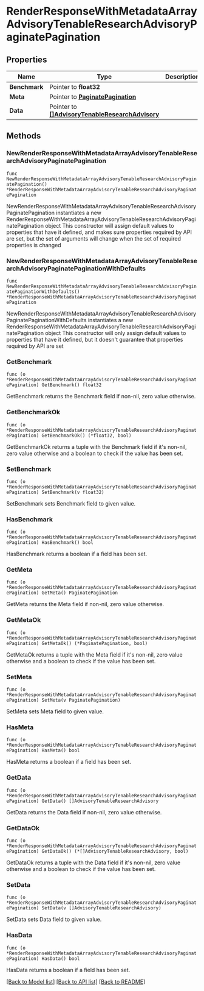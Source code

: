 # RenderResponseWithMetadataArrayAdvisoryTenableResearchAdvisoryPaginatePagination

## Properties

Name | Type | Description | Notes
------------ | ------------- | ------------- | -------------
**Benchmark** | Pointer to **float32** |  | [optional] 
**Meta** | Pointer to [**PaginatePagination**](PaginatePagination.md) |  | [optional] 
**Data** | Pointer to [**[]AdvisoryTenableResearchAdvisory**](AdvisoryTenableResearchAdvisory.md) |  | [optional] 

## Methods

### NewRenderResponseWithMetadataArrayAdvisoryTenableResearchAdvisoryPaginatePagination

`func NewRenderResponseWithMetadataArrayAdvisoryTenableResearchAdvisoryPaginatePagination() *RenderResponseWithMetadataArrayAdvisoryTenableResearchAdvisoryPaginatePagination`

NewRenderResponseWithMetadataArrayAdvisoryTenableResearchAdvisoryPaginatePagination instantiates a new RenderResponseWithMetadataArrayAdvisoryTenableResearchAdvisoryPaginatePagination object
This constructor will assign default values to properties that have it defined,
and makes sure properties required by API are set, but the set of arguments
will change when the set of required properties is changed

### NewRenderResponseWithMetadataArrayAdvisoryTenableResearchAdvisoryPaginatePaginationWithDefaults

`func NewRenderResponseWithMetadataArrayAdvisoryTenableResearchAdvisoryPaginatePaginationWithDefaults() *RenderResponseWithMetadataArrayAdvisoryTenableResearchAdvisoryPaginatePagination`

NewRenderResponseWithMetadataArrayAdvisoryTenableResearchAdvisoryPaginatePaginationWithDefaults instantiates a new RenderResponseWithMetadataArrayAdvisoryTenableResearchAdvisoryPaginatePagination object
This constructor will only assign default values to properties that have it defined,
but it doesn't guarantee that properties required by API are set

### GetBenchmark

`func (o *RenderResponseWithMetadataArrayAdvisoryTenableResearchAdvisoryPaginatePagination) GetBenchmark() float32`

GetBenchmark returns the Benchmark field if non-nil, zero value otherwise.

### GetBenchmarkOk

`func (o *RenderResponseWithMetadataArrayAdvisoryTenableResearchAdvisoryPaginatePagination) GetBenchmarkOk() (*float32, bool)`

GetBenchmarkOk returns a tuple with the Benchmark field if it's non-nil, zero value otherwise
and a boolean to check if the value has been set.

### SetBenchmark

`func (o *RenderResponseWithMetadataArrayAdvisoryTenableResearchAdvisoryPaginatePagination) SetBenchmark(v float32)`

SetBenchmark sets Benchmark field to given value.

### HasBenchmark

`func (o *RenderResponseWithMetadataArrayAdvisoryTenableResearchAdvisoryPaginatePagination) HasBenchmark() bool`

HasBenchmark returns a boolean if a field has been set.

### GetMeta

`func (o *RenderResponseWithMetadataArrayAdvisoryTenableResearchAdvisoryPaginatePagination) GetMeta() PaginatePagination`

GetMeta returns the Meta field if non-nil, zero value otherwise.

### GetMetaOk

`func (o *RenderResponseWithMetadataArrayAdvisoryTenableResearchAdvisoryPaginatePagination) GetMetaOk() (*PaginatePagination, bool)`

GetMetaOk returns a tuple with the Meta field if it's non-nil, zero value otherwise
and a boolean to check if the value has been set.

### SetMeta

`func (o *RenderResponseWithMetadataArrayAdvisoryTenableResearchAdvisoryPaginatePagination) SetMeta(v PaginatePagination)`

SetMeta sets Meta field to given value.

### HasMeta

`func (o *RenderResponseWithMetadataArrayAdvisoryTenableResearchAdvisoryPaginatePagination) HasMeta() bool`

HasMeta returns a boolean if a field has been set.

### GetData

`func (o *RenderResponseWithMetadataArrayAdvisoryTenableResearchAdvisoryPaginatePagination) GetData() []AdvisoryTenableResearchAdvisory`

GetData returns the Data field if non-nil, zero value otherwise.

### GetDataOk

`func (o *RenderResponseWithMetadataArrayAdvisoryTenableResearchAdvisoryPaginatePagination) GetDataOk() (*[]AdvisoryTenableResearchAdvisory, bool)`

GetDataOk returns a tuple with the Data field if it's non-nil, zero value otherwise
and a boolean to check if the value has been set.

### SetData

`func (o *RenderResponseWithMetadataArrayAdvisoryTenableResearchAdvisoryPaginatePagination) SetData(v []AdvisoryTenableResearchAdvisory)`

SetData sets Data field to given value.

### HasData

`func (o *RenderResponseWithMetadataArrayAdvisoryTenableResearchAdvisoryPaginatePagination) HasData() bool`

HasData returns a boolean if a field has been set.


[[Back to Model list]](../README.md#documentation-for-models) [[Back to API list]](../README.md#documentation-for-api-endpoints) [[Back to README]](../README.md)


